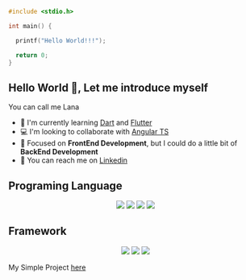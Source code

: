 ```c++
#include <stdio.h>

int main() {

  printf("Hello World!!!");

  return 0;
}
```

## Hello World 👋, Let me introduce myself

You can call me Lana

+ :book: I'm currently learning [Dart](https://dart.dev/) and [Flutter](https://flutter.dev/)
+ :computer: I'm looking to collaborate with [Angular TS](https://angular.io/)
+ :dart: Focused on **FrontEnd Development**, but I could do a little bit of **BackEnd Development**
+ :iphone: You can reach me on [Linkedin](https://www.linkedin.com/in/ihwan-mualana-29759b199/)

## Programing Language

<p align="center">
  <img src="https://img.shields.io/travis/rust-lang/rust?color=%23fb8c00&label=JS&logo=javascript&logoColor=%0">

  <img src="https://img.shields.io/travis/rust-lang/rust?color=%23fb8c00&label=TS&logo=typescript&logoColor=yellow">

  <img src="https://img.shields.io/travis/rust-lang/rust?color=%23fb8c00&label=PHP&logo=php&logoColor=%23008080">

  <img src="https://img.shields.io/travis/rust-lang/rust?color=%23fb8c00&label=Dart&logo=dart&logoColor=%23008080">
<p align="center">

## Framework

<p align="center">
  <img src="https://img.shields.io/travis/rust-lang/rust?color=%23fb8c00&label=Angular&logo=angular&logoColor=red">

  <img src="https://img.shields.io/travis/rust-lang/rust?color=%23fb8c00&label=Laravel&logo=laravel&logoColor=%0">

  <img src="https://img.shields.io/travis/rust-lang/rust?color=%23fb8c00&label=Flutter&logo=flutter&logoColor=%23008080">
<p align="center">

My Simple Project [here](https://github.com/lana404/lana404/blob/main/project.md)